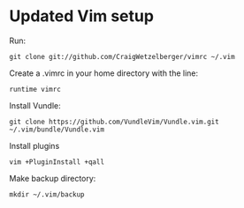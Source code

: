 # Updated Vim setup
 
Run:
```
git clone git://github.com/CraigWetzelberger/vimrc ~/.vim
```

Create a .vimrc in your home directory with the line:

```
runtime vimrc
```

Install Vundle:
```
git clone https://github.com/VundleVim/Vundle.vim.git ~/.vim/bundle/Vundle.vim
```

Install plugins
```
vim +PluginInstall +qall
```

Make backup directory:
```
mkdir ~/.vim/backup
```
